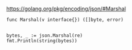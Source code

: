 https://golang.org/pkg/encoding/json/#Marshal


`func Marshal(v interface{}) ([]byte, error)`

```golang

bytes, _ := json.Marshal(re)
fmt.Println(string(bytes))

```
